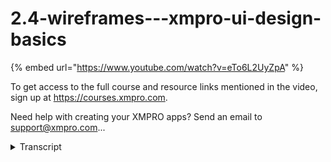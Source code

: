 # 2.4-wireframes---xmpro-ui-design-basics
{% embed url="https://www.youtube.com/watch?v=eTo6L2UyZpA" %}



To get access to the full course and resource links mentioned in the video, sign up at https://courses.xmpro.com.

Need help with creating your XMPRO apps? Send an email to support@xmpro.com...
<details>
<summary>Transcript</summary>To get access to the full course and resource links mentioned in the video, sign up at https://courses.xmpro.com.

Need help with creating your XMPRO apps? Send an email to support@xmpro.com...
in this lesson we're going to draw

wireframes

i hope you have your pen and paper ready

this is my favorite part of the ui

design process

so why do i insist on drawing wireframes

with a pen

and paper while brainstorming layout

ideas on paper

before you jump into design software

helps prevent

getting bogged down with colors font

sizes

and trying to make your design pixel

perfect while you're still

in the initial planning stages creating

wireframes on paper

is more about thinking through the

overall concept

of your interface and where you want to

place various elements

it also helps to ensure that you're

actually asking the right questions

before you build an entire solution

and if you're brave enough to share your

drawings with others it's a great way to

get feedback early on in the process

before you've committed too many

resources to a specific design

so how do we approach wireframing well i

like to create wireframes using a simple

two-step process first you start by

drawing thumbnails for each

page in a user flow diagram

if you're doing this on paper you draw a

series of

two inch blocks where you try out

different layouts

if you do this on a whiteboard the

drawings can be slightly larger

now you don't need to be an artist to

draw wireframes

the task is not to create a masterpiece

you just want to try out your ideas as

quickly as possible

and see what works and what doesn't i

recommend creating at least

three thumbnail sized ideas for each

page

in your app in this example you'll see

that i've drawn

an overview for a pump digital twin with

three different layout ideas

then i've drawn the drill down pages

that open up when you click on an

individual pump

i've done three layout ideas for that

screen as well

you'll notice that there isn't a lot of

detail in these wireframes

i didn't use a ruler my pump drawing

sort of looks like a donkey

but that's okay the idea is just to get

my ideas onto paper and out of my head

so once you've decided on the best

version of each layout

it's a good idea to turn that thumbnail

drawing into something slightly larger

in this more detailed wireframe you can

opt to use a ruler like me

and it's useful to also think about the

percentages for the various columns in

your grid layout

this will help to ensure that each

element gets the right amount of space

if you want to take it a step further

you can turn this detailed wireframe

into what we call a high fidelity mockup

this is possible using

various prototyping software platforms

there are tools like figma sketch adobe

xd

or you can even do it in powerpoint but

that's going to be a whole course in and

of itself so

i won't be going into a whole lot of

detail on creating high fidelity

mock-ups

but if you want to create the thumbnail

and detailed wireframes on paper

you're going to get 80 of the benefit

for 20

of the effort now that you know how to

plan your layouts using wireframes we're

going to discuss how to create a color

palette for your interface
</details>